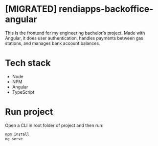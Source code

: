 # [MIGRATED] rendiapps-backoffice-angular
This is the frontend for my engineering bachelor's project. Made with Angular, it does user authentication, handles payments between gas stations, and manages bank account balances.

# Tech stack
<ul>
  <li>Node</li>
  <li>NPM</li>
  <li>Angular</li>
  <li>TypeScript</li>
</ul>

# Run project
Open a CLI in root folder of project and then run:

```sh
npm install
ng serve
```
